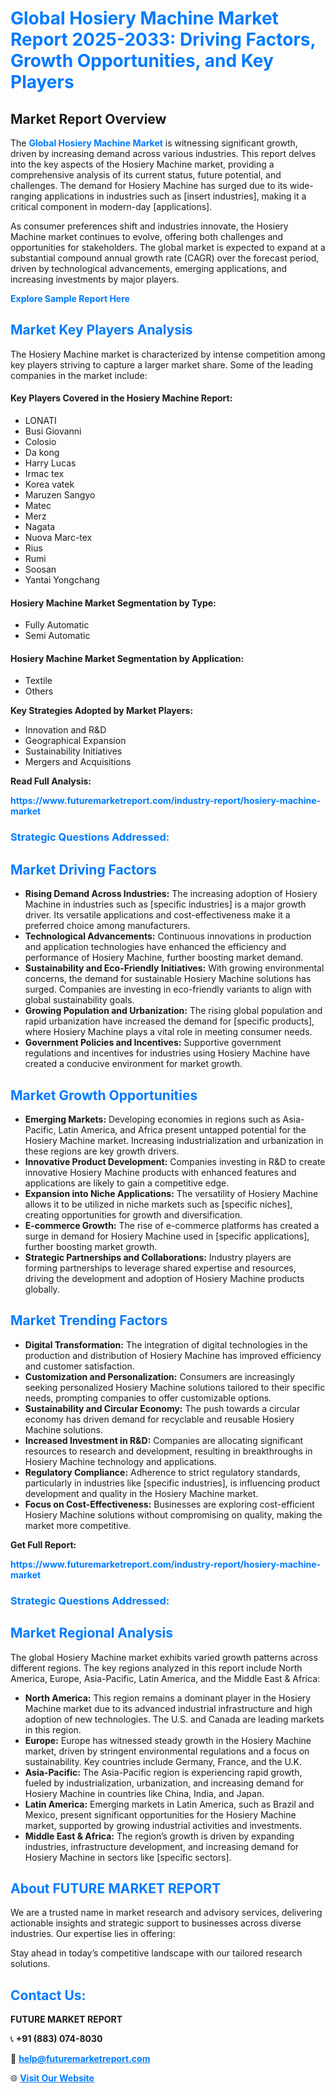 <h1 style="color: #007BFF;">Global Hosiery Machine Market Report 2025-2033: Driving Factors, Growth Opportunities, and Key Players</h1>

<section id="overview">
<h2>Market Report Overview</h2>
<p>The <a href="https://www.futuremarketreport.com/industry-report/hosiery-machine-market" style="color: #007BFF; text-decoration: none;"><strong>Global Hosiery Machine Market</strong></a> is witnessing significant growth, driven by increasing demand across various industries. This report delves into the key aspects of the Hosiery Machine market, providing a comprehensive analysis of its current status, future potential, and challenges. The demand for Hosiery Machine has surged due to its wide-ranging applications in industries such as [insert industries], making it a critical component in modern-day [applications].</p>
<p>As consumer preferences shift and industries innovate, the Hosiery Machine market continues to evolve, offering both challenges and opportunities for stakeholders. The global market is expected to expand at a substantial compound annual growth rate (CAGR) over the forecast period, driven by technological advancements, emerging applications, and increasing investments by major players.</p>
</section>

<section id="overview">
<p><a href="https://www.futuremarketreport.com/request-sample/reportId=54133" style="color: #007BFF; text-decoration: none;"><strong>Explore Sample Report Here</strong></a></p>
</section>

<section id="key-players">
<h2 style="color: #007BFF;">Market Key Players Analysis</h2>
<p>The Hosiery Machine market is characterized by intense competition among key players striving to capture a larger market share. Some of the leading companies in the market include:</p>
<h4>Key Players Covered in the Hosiery Machine Report:</h4>
<ul><li>LONATI</li><li>Busi Giovanni</li><li>Colosio</li><li>Da kong</li><li>Harry Lucas</li><li>Irmac tex</li><li>Korea vatek</li><li>Maruzen Sangyo</li><li>Matec</li><li>Merz</li><li>Nagata</li><li>Nuova Marc-tex</li><li>Rius</li><li>Rumi</li><li>Soosan</li><li>Yantai Yongchang</li></ul>
<h4>Hosiery Machine Market Segmentation by Type:</h4>
<ul><li>Fully Automatic</li><li>Semi Automatic</li></ul>

<h4>Hosiery Machine Market Segmentation by Application:</h4>
<ul><li>Textile</li><li>Others</li></ul>
<p><strong>Key Strategies Adopted by Market Players:</strong></p>
<ul>
<li>Innovation and R&D</li>
<li>Geographical Expansion</li>
<li>Sustainability Initiatives</li>
<li>Mergers and Acquisitions</li>
</ul>
</section>

<section>
<p><strong>Read Full Analysis: </strong></p><a href="https://www.futuremarketreport.com/industry-report/hosiery-machine-market" style="color: #007BFF; text-decoration: none;"><strong>https://www.futuremarketreport.com/industry-report/hosiery-machine-market</strong></a>
<h3 style="color: #007BFF;">Strategic Questions Addressed:</h3>
</section>

<section id="driving-factors">
<h2 style="color: #007BFF;">Market Driving Factors</h2>
<ul>
<li><strong>Rising Demand Across Industries:</strong> The increasing adoption of Hosiery Machine in industries such as [specific industries] is a major growth driver. Its versatile applications and cost-effectiveness make it a preferred choice among manufacturers.</li>
<li><strong>Technological Advancements:</strong> Continuous innovations in production and application technologies have enhanced the efficiency and performance of Hosiery Machine, further boosting market demand.</li>
<li><strong>Sustainability and Eco-Friendly Initiatives:</strong> With growing environmental concerns, the demand for sustainable Hosiery Machine solutions has surged. Companies are investing in eco-friendly variants to align with global sustainability goals.</li>
<li><strong>Growing Population and Urbanization:</strong> The rising global population and rapid urbanization have increased the demand for [specific products], where Hosiery Machine plays a vital role in meeting consumer needs.</li>
<li><strong>Government Policies and Incentives:</strong> Supportive government regulations and incentives for industries using Hosiery Machine have created a conducive environment for market growth.</li>
</ul>
</section>

<section id="growth-opportunities">
<h2 style="color: #007BFF;">Market Growth Opportunities</h2>
<ul>
<li><strong>Emerging Markets:</strong> Developing economies in regions such as Asia-Pacific, Latin America, and Africa present untapped potential for the Hosiery Machine market. Increasing industrialization and urbanization in these regions are key growth drivers.</li>
<li><strong>Innovative Product Development:</strong> Companies investing in R&D to create innovative Hosiery Machine products with enhanced features and applications are likely to gain a competitive edge.</li>
<li><strong>Expansion into Niche Applications:</strong> The versatility of Hosiery Machine allows it to be utilized in niche markets such as [specific niches], creating opportunities for growth and diversification.</li>
<li><strong>E-commerce Growth:</strong> The rise of e-commerce platforms has created a surge in demand for Hosiery Machine used in [specific applications], further boosting market growth.</li>
<li><strong>Strategic Partnerships and Collaborations:</strong> Industry players are forming partnerships to leverage shared expertise and resources, driving the development and adoption of Hosiery Machine products globally.</li>
</ul>
</section>

<section id="trending-factors">
<h2 style="color: #007BFF;">Market Trending Factors</h2>
<ul>
<li><strong>Digital Transformation:</strong> The integration of digital technologies in the production and distribution of Hosiery Machine has improved efficiency and customer satisfaction.</li>
<li><strong>Customization and Personalization:</strong> Consumers are increasingly seeking personalized Hosiery Machine solutions tailored to their specific needs, prompting companies to offer customizable options.</li>
<li><strong>Sustainability and Circular Economy:</strong> The push towards a circular economy has driven demand for recyclable and reusable Hosiery Machine solutions.</li>
<li><strong>Increased Investment in R&D:</strong> Companies are allocating significant resources to research and development, resulting in breakthroughs in Hosiery Machine technology and applications.</li>
<li><strong>Regulatory Compliance:</strong> Adherence to strict regulatory standards, particularly in industries like [specific industries], is influencing product development and quality in the Hosiery Machine market.</li>
<li><strong>Focus on Cost-Effectiveness:</strong> Businesses are exploring cost-efficient Hosiery Machine solutions without compromising on quality, making the market more competitive.</li>
</ul>
</section>

<section>
<p><strong>Get Full Report: </strong></p><a href="https://www.futuremarketreport.com/industry-report/hosiery-machine-market" style="color: #007BFF; text-decoration: none;"><strong>https://www.futuremarketreport.com/industry-report/hosiery-machine-market</strong></a>
<h3 style="color: #007BFF;">Strategic Questions Addressed:</h3>
</section>


<section id="regional-analysis">
<h2 style="color: #007BFF;">Market Regional Analysis</h2>
<p>The global Hosiery Machine market exhibits varied growth patterns across different regions. The key regions analyzed in this report include North America, Europe, Asia-Pacific, Latin America, and the Middle East & Africa:</p>
<ul>
<li><strong>North America:</strong> This region remains a dominant player in the Hosiery Machine market due to its advanced industrial infrastructure and high adoption of new technologies. The U.S. and Canada are leading markets in this region.</li>
<li><strong>Europe:</strong> Europe has witnessed steady growth in the Hosiery Machine market, driven by stringent environmental regulations and a focus on sustainability. Key countries include Germany, France, and the U.K.</li>
<li><strong>Asia-Pacific:</strong> The Asia-Pacific region is experiencing rapid growth, fueled by industrialization, urbanization, and increasing demand for Hosiery Machine in countries like China, India, and Japan.</li>
<li><strong>Latin America:</strong> Emerging markets in Latin America, such as Brazil and Mexico, present significant opportunities for the Hosiery Machine market, supported by growing industrial activities and investments.</li>
<li><strong>Middle East & Africa:</strong> The region’s growth is driven by expanding industries, infrastructure development, and increasing demand for Hosiery Machine in sectors like [specific sectors].</li>
</ul>
</section>

<footer>
<h2 style="color: #007BFF;">About FUTURE MARKET REPORT</h2>
<p>We are a trusted name in market research and advisory services, delivering actionable insights and strategic support to businesses across diverse industries. Our expertise lies in offering:</p>

<p>Stay ahead in today’s competitive landscape with our tailored research solutions.</p>

<h2 style="color: #007BFF;">Contact Us:</h2>
<p><strong>FUTURE MARKET REPORT</strong></p>
<p>📞 <strong>+91 (883) 074-8030</strong></p>
<p>📧 <strong><a href="mailto:help@futuremarketreport.com" style="color: #007BFF;">help@futuremarketreport.com</a></strong></p>
<p>🌐 <strong><a href="https://www.futuremarketreport.com/" style="color: #007BFF;">Visit Our Website</a></strong></p>
</footer>